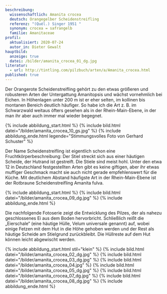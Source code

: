 ```yaml
---
beschreibung:
  wissenschaftlich: Amanita crocea
  deutsch: Orangegelber Scheidenstreifling
  referenz: "(Quél.) Singer 1951 "
  synonym: crocea = safrangelb
  familie: Amanitaceae
profil:
  aktualisiert: 2020-07-24
  autor_in: Dieter Gewalt
hauptbild:
  anzeige: true
  datei: /bilder/amanita_crocea_01_dg.jpg
literatur:
  - url: http://tintling.com/pilzbuch/arten/a/Amanita_crocea.html
published: true
---
```


Der Orangerote Scheidenstreifling gehört zu den etwas größeren und robusteren Arten der Untergattung Amanitopsis und wächst vornehmlich bei Eichen. In Höhenlagen unter 200 m ist er eher selten, im kollinen bis montanen Bereich deutlich häufiger. So habe ich die Art z. B. im Schwarzwald weitaus öfters gesehen als in der Rhein-Main-Ebene, in der man ihr aber auch immer mal wieder begegnet.

{% include abbildung_start.html %}
{% include bild.html datei="/bilder/amanita_crocea_10_gs.jpg" %}
{% include abbildung_ende.html legende="Stimmungsvolles Foto von Gerhard Schuster" %}

Der Name Scheidenstreifling ist eigentlich schon eine Fruchtkörperbeschreibung: Der Stiel streckt sich aus einer häutigen Scheide, der Hutrand ist gestreift. Die Stiele sind meist hohl. Unter den etwa 12 in Deutschland festgestellten Arten gibt es keine giftigen, aber ihr etwas muffiger Geschmack macht sie auch nicht gerade empfehlenswert für die Küche. Mit deutlichem Abstand häufigste Art in der Rhein-Main-Ebene ist der Rotbraune Scheidenstreifling Amanita fulva.

{% include abbildung_start.html %}
{% include bild.html datei="/bilder/amanita_crocea_09_dg.jpg" %}
{% include abbildung_ende.html %}

Die nachfolgende Fotoserie zeigt die Entwicklung des Pilzes, der als nahezu geschlossenes Ei aus dem Boden hervorbricht. Schließlich reißt die „Eierschale“ (eine häutige Hülle, Velum universale genannt) auf, wobei einige Fetzen mit dem Hut in die Höhe gehoben werden und der Rest als häutige Scheide am Stielgrund zurückbleibt. Die Hüllreste auf dem Hut können leicht abgewischt werden.

{% include abbildung_start.html stil="klein" %}
{% include bild.html datei="/bilder/amanita_crocea_02_dg.jpg" %}
{% include bild.html datei="/bilder/amanita_crocea_03_dg.jpg" %}
{% include bild.html datei="/bilder/amanita_crocea_04.jpg" %}
{% include bild.html datei="/bilder/amanita_crocea_05_dg.jpg" %}
{% include bild.html datei="/bilder/amanita_crocea_07_dg.jpg" %}
{% include bild.html datei="/bilder/amanita_crocea_08_dg.jpg" %}
{% include abbildung_ende.html %}
